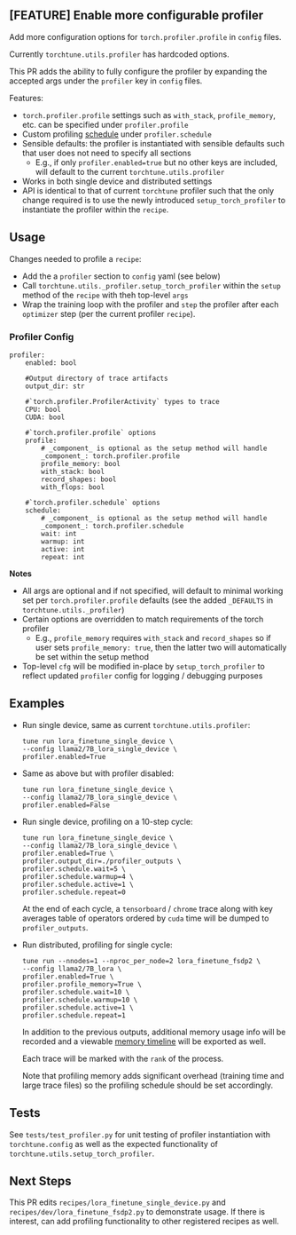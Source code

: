 ## [FEATURE] Enable more configurable profiler

Add more configuration options for `torch.profiler.profile` in `config` files.

Currently `torchtune.utils.profiler` has hardcoded options.  

This PR adds the ability to fully configure the profiler by expanding the accepted args under the `profiler` key in `config` files.

Features:
- `torch.profiler.profile` settings such as `with_stack`, `profile_memory`, etc. can be specified under `profiler.profile`
- Custom profiling [schedule](https://pytorch.org/docs/stable/profiler.html#torch.profiler.schedule) under `profiler.schedule`
- Sensible defaults: the profiler is instantiated with sensible defaults such that user does not need to specify all sections
  - E.g., if only `profiler.enabled=true` but no other keys are included, will default to the current `torchtune.utils.profiler` 
- Works in both single device and distributed settings 
- API is identical to that of current `torchtune` profiler such that the only change required is to use the newly introduced `setup_torch_profiler` to instantiate the profiler within the `recipe`.
  
## Usage

Changes needed to profile a `recipe`:
- Add the a `profiler` section to `config` yaml (see below)
- Call `torchtune.utils._profiler.setup_torch_profiler` within the `setup` method of the `recipe` with theh top-level `args`
- Wrap the training loop with the profiler and `step` the profiler after each `optimizer` step (per the current profiler `recipe`).

### Profiler Config
```
profiler:
    enabled: bool

    #Output directory of trace artifacts
    output_dir: str

    #`torch.profiler.ProfilerActivity` types to trace
    CPU: bool
    CUDA: bool

    #`torch.profiler.profile` options
    profile:
        # _component_ is optional as the setup method will handle
        _component_: torch.profiler.profile
        profile_memory: bool
        with_stack: bool
        record_shapes: bool
        with_flops: bool
    
    #`torch.profiler.schedule` options
    schedule:
        # _component_ is optional as the setup method will handle
        _component_: torch.profiler.schedule
        wait: int
        warmup: int
        active: int
        repeat: int
```
**Notes**
- All args are optional and if not specified, will default to minimal working set per `torch.profiler.profile` defaults (see the added `_DEFAULTS` in `torchtune.utils._profiler`)
- Certain options are overridden to match requirements of the torch profiler
  - E.g., `profile_memory` requires `with_stack` and `record_shapes` so if user sets `profile_memory: true`, then the latter two will automatically be set within the setup method
- Top-level `cfg` will be modified in-place by `setup_torch_profiler` to reflect updated `profiler` config for logging / debugging purposes

## Examples
- Run single device, same as current `torchtune.utils.profiler`:
    ```
    tune run lora_finetune_single_device \
    --config llama2/7B_lora_single_device \
    profiler.enabled=True
    ```
- Same as above but with profiler disabled:
    ```
    tune run lora_finetune_single_device \
    --config llama2/7B_lora_single_device \
    profiler.enabled=False
    ```

- Run single device, profiling on a 10-step cycle:  
    ```
    tune run lora_finetune_single_device \
    --config llama2/7B_lora_single_device \
    profiler.enabled=True \
    profiler.output_dir=./profiler_outputs \
    profiler.schedule.wait=5 \
    profiler.schedule.warmup=4 \
    profiler.schedule.active=1 \
    profiler.schedule.repeat=0
    ```
    At the end of each cycle, a `tensorboard` / `chrome` trace along with key averages table of operators ordered by `cuda` time will be dumped to `profiler_outputs`.

- Run distributed, profiling for single cycle:
    ```
    tune run --nnodes=1 --nproc_per_node=2 lora_finetune_fsdp2 \
    --config llama2/7B_lora \
    profiler.enabled=True \
    profiler.profile_memory=True \
    profiler.schedule.wait=10 \
    profiler.schedule.warmup=10 \
    profiler.schedule.active=1 \
    profiler.schedule.repeat=1
    ```
    In addition to the previous outputs, additional memory usage info will be recorded and a viewable [memory timeline](https://pytorch.org/docs/stable/profiler.html#torch.profiler._KinetoProfile.export_memory_timeline) will be exported as well.

    Each trace will be marked with the `rank` of the process.
    
    Note that profiling memory adds significant overhead (training time and large trace files) so the profiling schedule should be set accordingly. 

## Tests

See `tests/test_profiler.py` for unit testing of profiler instantiation with `torchtune.config` as well as the expected functionality of `torchtune.utils.setup_torch_profiler`.

## Next Steps

This PR edits `recipes/lora_finetune_single_device.py` and `recipes/dev/lora_finetune_fsdp2.py` to demonstrate usage.  If there is interest, can add profiling functionality to other registered recipes as well.